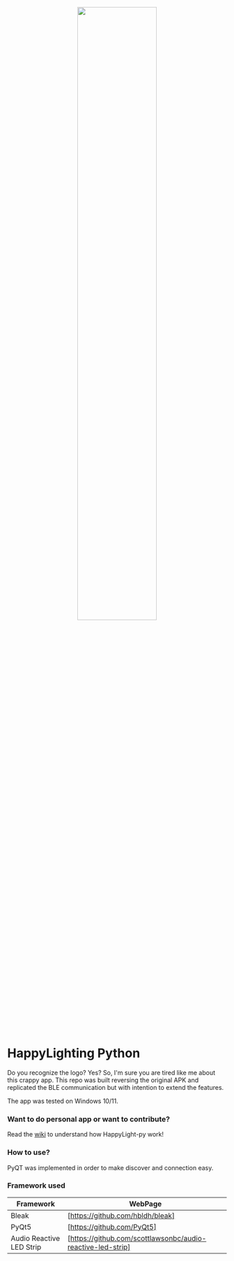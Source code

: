 <p align="center">
  <img style="max-width: 100%;" width="60%" height="60%" src="https://raw.githubusercontent.com/MikeCoder96/HappyLighting-py/master/HappyLighting-py_logo.png">
</p>

# HappyLighting Python
Do you recognize the logo? Yes? So, I'm sure you are tired like me about this crappy app. 
This repo was built reversing the original APK and replicated the BLE communication but with intention to extend the features.

The app was tested on Windows 10/11.

### Want to do personal app or want to contribute?

Read the [wiki](https://github.com/MikeCoder96/HappyLighting-py/wiki) to understand how HappyLight-py work!

### How to use?

PyQT was implemented in order to make discover and connection easy. 

### Framework used

| Framework | WebPage |
| ------ | ------ |
| Bleak | [https://github.com/hbldh/bleak] |
| PyQt5 | [https://github.com/PyQt5] |
| Audio Reactive LED Strip | [https://github.com/scottlawsonbc/audio-reactive-led-strip] |


